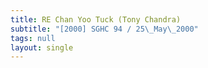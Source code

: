 ```yaml
---
title: RE Chan Yoo Tuck (Tony Chandra)
subtitle: "[2000] SGHC 94 / 25\_May\_2000"
tags: null
layout: single
---
```


